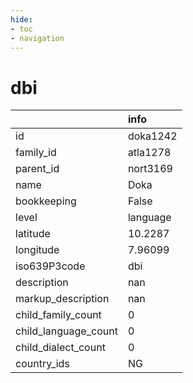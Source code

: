 ```yaml
---
hide:
- toc
- navigation
---
```

# dbi
|                      | info     |
|:---------------------|:---------|
| id                   | doka1242 |
| family_id            | atla1278 |
| parent_id            | nort3169 |
| name                 | Doka     |
| bookkeeping          | False    |
| level                | language |
| latitude             | 10.2287  |
| longitude            | 7.96099  |
| iso639P3code         | dbi      |
| description          | nan      |
| markup_description   | nan      |
| child_family_count   | 0        |
| child_language_count | 0        |
| child_dialect_count  | 0        |
| country_ids          | NG       |